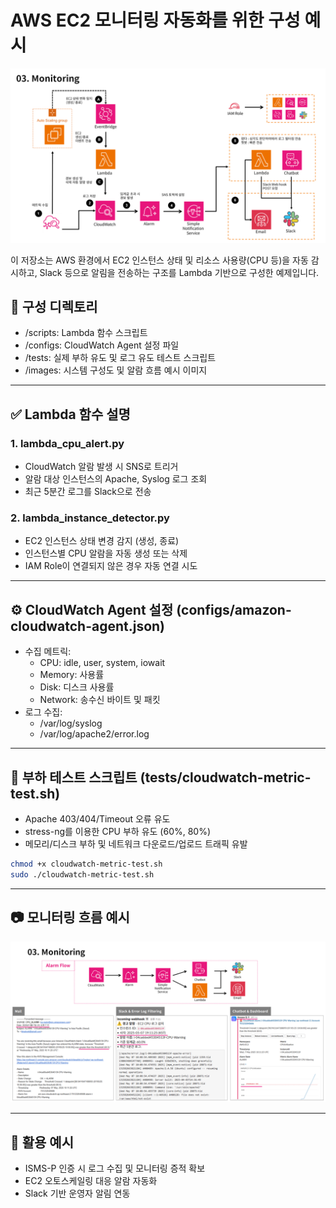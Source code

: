 # AWS EC2 모니터링 자동화를 위한 구성 예시

![모니터링 흐름도](images/monitoring_flow.png)

이 저장소는 AWS 환경에서 EC2 인스턴스 상태 및 리소스 사용량(CPU 등)을 자동 감시하고,
Slack 등으로 알림을 전송하는 구조를 Lambda 기반으로 구성한 예제입니다.

## 📁 구성 디렉토리

- /scripts: Lambda 함수 스크립트
- /configs: CloudWatch Agent 설정 파일
- /tests: 실제 부하 유도 및 로그 유도 테스트 스크립트
- /images: 시스템 구성도 및 알람 흐름 예시 이미지

---

## ✅ Lambda 함수 설명

### 1. lambda_cpu_alert.py
- CloudWatch 알람 발생 시 SNS로 트리거
- 알람 대상 인스턴스의 Apache, Syslog 로그 조회
- 최근 5분간 로그를 Slack으로 전송

### 2. lambda_instance_detector.py
- EC2 인스턴스 상태 변경 감지 (생성, 종료)
- 인스턴스별 CPU 알람을 자동 생성 또는 삭제
- IAM Role이 연결되지 않은 경우 자동 연결 시도

---

## ⚙️ CloudWatch Agent 설정 (configs/amazon-cloudwatch-agent.json)

- 수집 메트릭:
  - CPU: idle, user, system, iowait
  - Memory: 사용률
  - Disk: 디스크 사용률
  - Network: 송수신 바이트 및 패킷
- 로그 수집:
  - /var/log/syslog
  - /var/log/apache2/error.log

---

## 🧪 부하 테스트 스크립트 (tests/cloudwatch-metric-test.sh)

- Apache 403/404/Timeout 오류 유도
- stress-ng를 이용한 CPU 부하 유도 (60%, 80%)
- 메모리/디스크 부하 및 네트워크 다운로드/업로드 트래픽 유발

```bash
chmod +x cloudwatch-metric-test.sh
sudo ./cloudwatch-metric-test.sh
```

---

## 📷 모니터링 흐름 예시

![알람 흐름과 Slack 알림 예시](images/alarm_flow_example.png)

---

## 📎 활용 예시

- ISMS-P 인증 시 로그 수집 및 모니터링 증적 확보
- EC2 오토스케일링 대응 알람 자동화
- Slack 기반 운영자 알림 연동

